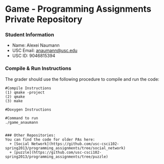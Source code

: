 # Game - Programming Assignments Private Repository
### Student Information
  + Name: Alexei Naumann
  + USC Email: anaumann@usc.edu
  + USC ID: 9046815394

### Compile & Run Instructions
The grader should use the following procedure to compile and run the code:
```shell
#Compile Instructions
(1) qmake -project
(2) qmake
(3) make

#Doxygen Instructions

#Command to run
./game_anaumann


### Other Repositories:
You can find the code for older PAs here:
  + [Social Network](https://github.com/usc-csci102-spring2013/programming_assignments/tree/social_network)
  + [puzzle](https://github.com/usc-csci102-spring2013/programming_assignments/tree/puzzle)
